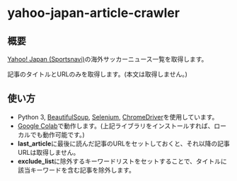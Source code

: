 # yahoo-japan-article-crawler

## 概要
[Yahoo! Japan (Sportsnavi)](https://sports.yahoo.co.jp/list/news/ws?genre=ws)の海外サッカーニュース一覧を取得します。

記事のタイトルとURLのみを取得します。(本文は取得しません。)

## 使い方
- Python 3, [BeautifulSoup](https://www.crummy.com/software/BeautifulSoup/), [Selenium](https://selenium-python.readthedocs.io/index.html), [ChromeDriver](https://chromedriver.chromium.org/home)を使用しています。
- [Google Colab](https://research.google.com/colaboratory/)で動作します。(上記ライブラリをインストールすれば、ローカルでも動作可能です。)
- **last_article**に最後に読んだ記事のURLをセットしておくと、それ以降の記事URLは取得しません。
- **exclude_list**に除外するキーワードリストをセットすることで、タイトルに該当キーワードを含む記事を除外します。
